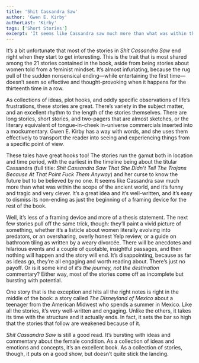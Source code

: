 ```yaml
---
title: 'Shit Cassandra Saw'
author: 'Gwen E. Kirby'
authorLast: 'Kirby'
tags: ['Short Stories']
excerpt: 'It seems like Cassandra saw much more than what was within the scope of the ancient world, and it’s funny and tragic and very clever.'
---
```


It’s a bit unfortunate that most of the stories in *Shit Cassandra Saw* end right when they start to get interesting. This is the trait that is most shared among the 21 stories contained in the book, aside from being stories about women told from a feminist mindset. It’s almost infuriating, because the rug pull of the sudden nonsensical ending&mdash;while entertaining the first time&mdash;doesn’t seem so effective and thought-provoking when it happens for the thirteenth time in a row.

As collections of ideas, plot hooks, and oddly specific observations of life’s frustrations, these stories are great. There’s variety in the subject matter, and an excellent rhythm to the length of the stories themselves. There are long stories, short stories, and two-pagers that are almost sketches, or the literary equivalent of tongue-in-cheek in-universe commercials inserted into a mockumentary. Gwen E. Kirby has a way with words, and she uses them effectively to transport the reader into seeing and experiencing things from a specific point of view.

These tales have great hooks too\! The stories run the gamut both in location and time period, with the earliest in the timeline being about the titular Cassandra (full title: *Shit Cassandra Saw That She Didn’t Tell The Trojans Because At That Point Fuck Them Anyway*) and her curse to know the future but to be believed by no one. It seems like Cassandra saw much more than what was within the scope of the ancient world, and it’s funny and tragic and very clever. It’s a great idea and it’s well-written, and it’s easy to dismiss its non-ending as just the beginning of a framing device for the rest of the book.

Well, it’s less of a framing device and more of a thesis statement. The next few stories pull off the same trick, though: they’ll paint a vivid picture of something, whether it’s a listicle about women literally evolving into predators, or an oversharing, overly honest Yelp review, or a guide on bathroom tiling as written by a weary divorcée. There will be anecdotes and hilarious events and a couple of quotable, insightful passages, and then nothing will happen and the story will end. It’s disappointing, because as far as ideas go, they’re all engaging and worth reading about. There’s just no payoff. Or is it some kind of *it’s the journey, not the destination* commentary? Either way, most of the stories come off as incomplete but bursting with potential.

One story that is the exception and hits all the right notes is right in the middle of the book: a story called *The Disneyland of Mexico* about a teenager from the American Midwest who spends a summer in Mexico. Like all the stories, it’s very well-written and engaging. Unlike the others, it takes its time with the structure and it actually ends. In fact, it sets the bar so high that the stories that follow are weakened because of it.

*Shit Cassandra Saw* is still a good read. It’s bursting with ideas and commentary about the female condition. As a collection of ideas and emotions and concepts, it’s an excellent book. As a collection of stories, though, it puts on a good show, but doesn’t quite stick the landing.